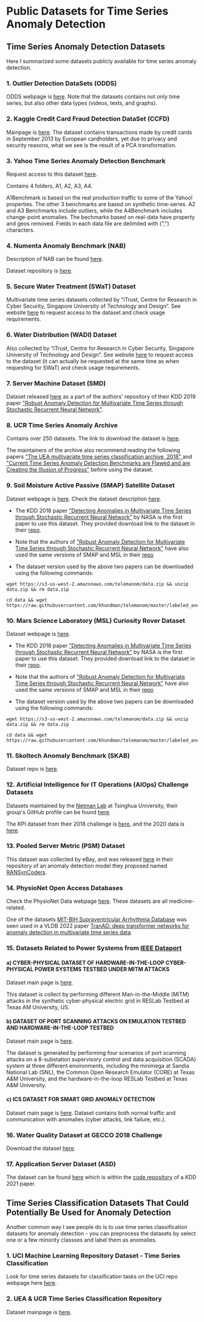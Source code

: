 # Public Datasets for Time Series Anomaly Detection

## Time Series Anomaly Detection Datasets

Here I summarized some datasets publicly available for time series anomaly detection.

### 1. Outlier Detection DataSets (ODDS)

ODDS webpage is [here](http://odds.cs.stonybrook.edu/). Note that the datasets contains not only time series, but also other data types (videos, texts, and graphs).

### 2. Kaggle Credit Card Fraud Detection DataSet (CCFD)

Mainpage is [here](https://www.kaggle.com/datasets/mlg-ulb/creditcardfraud). The dataset contains transactions made by credit cards in September 2013 by European cardholders, yet due to privacy and security reasons, what we see is the result of a PCA transformation.

### 3. Yahoo Time Series Anomaly Detection Benchmark

Request access to this dataset [here](https://webscope.sandbox.yahoo.com/catalog.php?datatype=s&did=70).

Contains 4 folders, A1, A2, A3, A4. 

A1Benchmark is based on the real production traffic to some of the Yahoo! properties. The other 3 benchmarks are based on synthetic time-series. A2 and A3 Benchmarks include outliers, while the A4Benchmark includes change-point anomalies. The bechmarks based on real-data have property and geos removed. Fields in each data file are delimited with (",") characters.

### 4. Numenta Anomaly Benchmark (NAB)

Description of NAB can be found [here](https://numenta.com/machine-intelligence-technology/numenta-anomaly-benchmark/).

Dataset repository is [here](https://github.com/numenta/NAB).

### 5. Secure Water Treatment (SWaT) Dataset

Multivariate time series datasets collected by “iTrust, Centre for Research in Cyber Security, Singapore University of Technology and Design”. See website [here](https://itrust.sutd.edu.sg/itrust-labs_datasets/dataset_info/#swat) to request access to the dataset and check usage requirements.

### 6. Water Distribution (WADI) Dataset

Also collected by “iTrust, Centre for Research in Cyber Security, Singapore University of Technology and Design”. See website [here](https://itrust.sutd.edu.sg/itrust-labs_datasets/dataset_info/#wadi) to request access to the dataset (it can actually be requested at the same time as when requesting for SWaT) and check usage requirements.

### 7. Server Machine Dataset (SMD)

Dataset released [here](https://github.com/NetManAIOps/OmniAnomaly/tree/master/ServerMachineDataset) as a part of the authors' repository of their KDD 2019 paper ["Robust Anomaly Detection for Multivariate Time Series through Stochastic Recurrent Neural Network"](https://dl.acm.org/doi/10.1145/3292500.3330672).

### 8. UCR Time Series Anomaly Archive

Contains over 250 datasets. The link to download the dataset is [here](https://www.cs.ucr.edu/~eamonn/time_series_data_2018/). 

The maintainers of the archive also recommend reading the following papers ["The UEA multivariate time series classification archive, 2018" ](https://arxiv.org/abs/1811.00075) and ["Current Time Series Anomaly Detection Benchmarks are Flawed and are Creating the Illusion of Progress"](https://arxiv.org/abs/2009.13807) before using the dataset.

### 9. Soil Moisture Active Passive (SMAP) Satellite Dataset 

Dataset webpage is [here](https://nsidc.org/data/smap/smap-data.html). Check the dataset description [here](https://smap.jpl.nasa.gov/data/?_ga=2.138417011.1712228197.1658525020-1435945832.1658525020).

* The KDD 2018 paper ["Detecting Anomalies in Multivariate Time Series through Stochastic Recurrent Neural Network"](https://arxiv.org/abs/1802.04431) by NASA is the first paper to use this dataset. They provided download link to the dataset in their [repo](https://github.com/khundman/telemanom).

* Note that the authors of ["Robust Anomaly Detection for Multivariate Time Series through Stochastic Recurrent Neural Network"](https://dl.acm.org/doi/10.1145/3292500.3330672) have also used the same versions of SMAP and MSL in their [repo](https://github.com/NetManAIOps/OmniAnomaly)

* The dataset version used by the above two papers can be downloaded using the following commands:

```shell
wget https://s3-us-west-2.amazonaws.com/telemanom/data.zip && unzip data.zip && rm data.zip

cd data && wget https://raw.githubusercontent.com/khundman/telemanom/master/labeled_anomalies.csv
```


### 10. Mars Science Laboratory (MSL) Curiosity Rover Dataset

Dataset webpage is [here](https://pds-atmospheres.nmsu.edu/data_and_services/atmospheres_data/Mars/Mars.html).

* The KDD 2018 paper ["Detecting Anomalies in Multivariate Time Series through Stochastic Recurrent Neural Network"](https://arxiv.org/abs/1802.04431) by NASA is the first paper to use this dataset. They provided download link to the dataset in their [repo](https://github.com/khundman/telemanom).

* Note that the authors of ["Robust Anomaly Detection for Multivariate Time Series through Stochastic Recurrent Neural Network"](https://dl.acm.org/doi/10.1145/3292500.3330672) have also used the same versions of SMAP and MSL in their [repo](https://github.com/NetManAIOps/OmniAnomaly)

* The dataset version used by the above two papers can be downloaded using the following commands:

```shell
wget https://s3-us-west-2.amazonaws.com/telemanom/data.zip && unzip data.zip && rm data.zip

cd data && wget https://raw.githubusercontent.com/khundman/telemanom/master/labeled_anomalies.csv
```

### 11. Skoltech Anomaly Benchmark (SKAB)
Dataset repo is [here](https://github.com/waico/SKAB).

### 12. Artificial Intelligence for IT Operations (AIOps) Challenge Datasets
Datasets maintained by the [Netman Lab](https://netman.aiops.org/) at Tsinghua University, their group's GitHub profile can be found [here](https://github.com/NetManAIOps).

The KPI dataset from their 2018 challenge is [here](https://github.com/NetManAIOps/KPI-Anomaly-Detection), and the 2020 data is [here](https://github.com/NetManAIOps/AIOps-Challenge-2020-Data).

### 13. Pooled Server Metric (PSM) Dataset
This dataset was collected by eBay, and was released [here](https://github.com/eBay/RANSynCoders/tree/main/data) in their repository of an anomaly detection model they proposed named [RANSynCoders](https://github.com/eBay/RANSynCoders).

### 14. PhysioNet Open Access Databases
Check the PhysioNet Data webpage [here](https://physionet.org/about/database/). These datasets are all medicine-related.

One of the datasets [MIT-BIH Supraventricular Arrhythmia Database](https://physionet.org/content/svdb/1.0.0/) was seen used in a VLDB 2022 paper [TranAD: deep transformer networks for anomaly detection in multivariate time series data](https://github.com/imperial-qore/TranAD).

### 15. Datasets Related to Power Systems from [IEEE Dataport](https://ieee-dataport.org/)

#### a) CYBER-PHYSICAL DATASET OF HARDWARE-IN-THE-LOOP CYBER-PHYSICAL POWER SYSTEMS TESTBED UNDER MITM ATTACKS

Dataset main page is [here](https://ieee-dataport.org/documents/cyber-physical-dataset-hardware-loop-cyber-physical-power-systems-testbed-under-mitm). 

This dataset is collect by performing different Man-in-the-Middle (MiTM) attacks in the synthetic cyber-physical electric grid in RESLab Testbed at Texas AM University, US.

#### b) DATASET OF PORT SCANNING ATTACKS ON EMULATION TESTBED AND HARDWARE-IN-THE-LOOP TESTBED

Dataset main page is [here](https://ieee-dataport.org/documents/dataset-port-scanning-attacks-emulation-testbed-and-hardware-loop-testbed). 

The dataset is generated by performing four scenarios of port scanning attacks on a 8-substation supervisory control and data acquisition (SCADA) system at three different environments, including the minimega at Sandia National Lab (SNL), the Common Open Research Emulator (CORE) at Texas A&M University, and the hardware-in-the-loop RESLab Testbed at Texas A&M University. 

#### c) ICS DATASET FOR SMART GRID ANOMALY DETECTION

Dataset main page is [here](https://ieee-dataport.org/documents/ics-dataset-smart-grid-anomaly-detection). Dataset contains both normal traffic and communication with anomalies (cyber attacks, link failure, etc.).

### 16. Water Quality Dataset at GECCO 2018 Challenge

Download the dataset [here](https://www.spotseven.de/gecco/gecco-challenge/gecco-challenge-2018/).

### 17. Application Server Dataset (ASD)

The dataset can be found [here](https://github.com/zhhlee/InterFusion/tree/main/data) which is within the [code repository](https://github.com/zhhlee/InterFusion) of a KDD 2021 paper.

## Time Series Classification Datasets That Could Potentially Be Used for Anomaly Detection

Another common way I see people do is to use time series classification datasets for anomaly detection - you can preprocess the datasets by select one or a few minority classses and label them as anomalies.

### 1. UCI Machine Learning Repository Dataset - Time Series Classification

Look for time series datasets for classification tasks on the UCI repo webpage here [here](https://archive.ics.uci.edu/ml/datasets.php?format=&task=cla&att=&area=&numAtt=&numIns=&type=ts&sort=nameUp&view=table).

### 2. UEA & UCR Time Series Classification Repository
Dataset mainpage is [here](http://www.timeseriesclassification.com/dataset.php).
